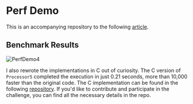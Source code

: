 # Perf Demo

This is an accompanying repository to the following [article](https://fiseni.com/posts/the-journey-to-630x-faster-batch-job/).

## Benchmark Results

![PerfDemo4](https://github.com/user-attachments/assets/60332db5-9b29-4c7f-b9dd-c258d4c64f6e)

I also rewrote the implementations in C out of curiosity. The C version of `Processor5` completed the execution in just 0.21 seconds, more than 10,000 faster than the original code. The C implementation can be found in the following [repository](https://github.com/fiseni/PerfDemoC). If you'd like to contribute and participate in the challenge, you can find all the necessary details in the repo.
